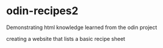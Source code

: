 # odin-recipes2
Demonstrating html knowledge learned from the odin project

creating a website that lists a basic recipe sheet
